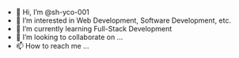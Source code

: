 - 👋 Hi, I’m @sh-yco-001
- 👀 I’m interested in Web Development, Software Development, etc.
- 🌱 I’m currently learning Full-Stack Development
- 💞️ I’m looking to collaborate on ...
- 📫 How to reach me ...

<!---
sh-yco-001/sh-yco-001 is a ✨ special ✨ repository because its `README.md` (this file) appears on your GitHub profile.
You can click the Preview link to take a look at your changes.
--->
